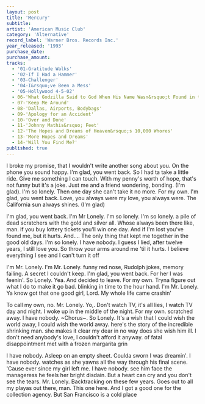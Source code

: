 ```yaml
---
layout: post
title: 'Mercury'
subtitle: 
artist: 'American Music Club'
category: 'Alternative'
record_label: 'Warner Bros. Records Inc.'
year_released: '1993'
purchase_date: 
purchase_amount: 
tracks:
  - '01-Gratitude Walks'
  - '02-If I Had a Hammer'
  - '03-Challenger'
  - '04-I&rsquo;ve Been a Mess'
  - '05-Hollywood 4-5-02'
  - 06-'What Godzilla Said to God When His Name Wasn&rsquo;t Found in the Book of Life'
  - 07-'Keep Me Around'
  - 08-'Dallas, Airports, Bodybags'
  - 09-'Apology for an Accident'
  - 10-'Over and Done'
  - 11-'Johnny Mathis&rsquo; Feet'
  - 12-'The Hopes and Dreams of Heaven&rsquo;s 10,000 Whores'
  - 13-'More Hopes and Dreams'
  - 14-'Will You Find Me?'
published: true
---
```


I broke my promise, that I wouldn't write another song about you. On the phone you sound happy. I'm glad, you went back. So I had ta take a little ride. Give me something I can touch. With my penny's worth of hope, that's not funny but it's a joke. Just me and a friend wondering, bonding. (I'm glad). I'm so lonely. Then one day she can't take it no more. For my own. I'm glad, you went back. Love, you always were my love, you always were. The California sun always shines. (I'm glad)

I'm glad, you went back. I'm Mr Lonely. I'm so lonely. I'm so lonely. a pile of dead scratchers with the gold and silver all. Whose always been there like, man. if you buy lottery tickets you’ll win one day. And if I'm lost you've found me, but it hurts. And.... The only thing that kept me together in the good old days. I'm so lonely. I have nobody. I guess I lied, after twelve years, I still love you. So throw your arms around me 'til it hurts. I believe everything I see and I can't turn it off

I'm Mr. Lonely. I'm Mr. Lonely. funny red nose, Rudolph jokes, memory failing. A secret I couldn't keep. I'm glad, you went back. For her I was feenin'. So Lonely. Yea. And decided to leave. For my own. Tryna figure out what I do to make it go bad. blinking in time to the hour hand. I'm Mr. Lonely. Ya know got that one good girl, Lord. My whole life came crashin'

To call my own, no. Mr. Lonely. Yo,. Don't watch TV, it's all lies, I watch TV day and night. I woke up in the middle of the night. For my own. scratched away. I have nobody. ~Chorus~. So Lonely. It's a wish that I could wish the world away, I could wish the world away. here's the story of the incredible shrinking man. she makes it clear my dear in no way does she wish him ill. I don't need anybody's love, I couldn't afford it anyway. of fatal disappointment met with a frozen margarita grin

I have nobody. Asleep on an empty sheet. Coulda sworn I was dreamin'. I have nobody. watches as she yawns all the way through his final scene. 'Cause ever since my girl left me. I have nobody. see him face the manageress he feels her bright disdain. But a heart can cry and you don't see the tears. Mr. Lonely. Backtracking on these few years. Goes out to all my playas out there, man. This one here. And I got a good one for the collection agency. But San Francisco is a cold place